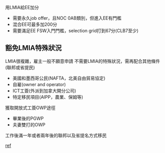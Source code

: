 


用LMIA給EE加分
- 需要永久job offer，且NOC 0AB類別，但進入EE有門檻
- 混合EE可最多加200分
- 需要滿足EE FSW入門門檻，selection grid打到67分(CLB7至少)





## 豁免LMIA特殊狀況
LMIA很複雜，雇主一般不願意申請
不需要LMIA的特殊狀況，需再配合其他條件(聯邦或省提民)
- 美國和墨西哥公民(NAFTA，北美自由貿易協定)
- 自雇(owner and operator)
- ICT工簽(外派到加拿大開分公司)
- 特定移民項目(AIPP，農業、保姆等)


獲取開放式工簽OWP途徑
- 畢業後的PGWP
- 夫妻雙打的OWP


工作後滿一年或者兩年後的聯邦以及省提名方式移民 




[ref](https://www.youtube.com/watch?v=tR2kTLS_HIY&list=PLGMrzTnCOjdRXjE9pQkYrN9sKRCYZJGoQ&index=1)